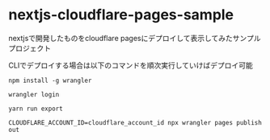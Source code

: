 # nextjs-cloudflare-pages-sample

nextjsで開発したものをcloudflare pagesにデプロイして表示してみたサンプルプロジェクト

CLIでデプロイする場合は以下のコマンドを順次実行していけばデプロイ可能

```
npm install -g wrangler
```

```
wrangler login
```

```
yarn run export
```

```
CLOUDFLARE_ACCOUNT_ID=cloudflare_account_id npx wrangler pages publish out
```